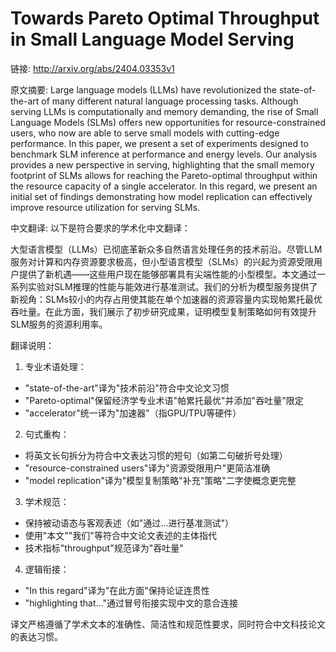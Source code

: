 # Towards Pareto Optimal Throughput in Small Language Model Serving

链接: http://arxiv.org/abs/2404.03353v1

原文摘要:
Large language models (LLMs) have revolutionized the state-of-the-art of many
different natural language processing tasks. Although serving LLMs is
computationally and memory demanding, the rise of Small Language Models (SLMs)
offers new opportunities for resource-constrained users, who now are able to
serve small models with cutting-edge performance. In this paper, we present a
set of experiments designed to benchmark SLM inference at performance and
energy levels. Our analysis provides a new perspective in serving, highlighting
that the small memory footprint of SLMs allows for reaching the Pareto-optimal
throughput within the resource capacity of a single accelerator. In this
regard, we present an initial set of findings demonstrating how model
replication can effectively improve resource utilization for serving SLMs.

中文翻译:
以下是符合要求的学术化中文翻译：

大型语言模型（LLMs）已彻底革新众多自然语言处理任务的技术前沿。尽管LLM服务对计算和内存资源要求极高，但小型语言模型（SLMs）的兴起为资源受限用户提供了新机遇——这些用户现在能够部署具有尖端性能的小型模型。本文通过一系列实验对SLM推理的性能与能效进行基准测试。我们的分析为模型服务提供了新视角：SLMs较小的内存占用使其能在单个加速器的资源容量内实现帕累托最优吞吐量。在此方面，我们展示了初步研究成果，证明模型复制策略如何有效提升SLM服务的资源利用率。

翻译说明：
1. 专业术语处理：
- "state-of-the-art"译为"技术前沿"符合中文论文习惯
- "Pareto-optimal"保留经济学专业术语"帕累托最优"并添加"吞吐量"限定
- "accelerator"统一译为"加速器"（指GPU/TPU等硬件）

2. 句式重构：
- 将英文长句拆分为符合中文表达习惯的短句（如第二句破折号处理）
- "resource-constrained users"译为"资源受限用户"更简洁准确
- "model replication"译为"模型复制策略"补充"策略"二字使概念更完整

3. 学术规范：
- 保持被动语态与客观表述（如"通过...进行基准测试"）
- 使用"本文""我们"等符合中文论文表述的主体指代
- 技术指标"throughput"规范译为"吞吐量"

4. 逻辑衔接：
- "In this regard"译为"在此方面"保持论证连贯性
- "highlighting that..."通过冒号衔接实现中文的意合连接

译文严格遵循了学术文本的准确性、简洁性和规范性要求，同时符合中文科技论文的表达习惯。
